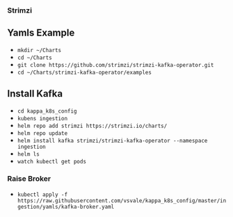 ### Strimzi

## Yamls Example

- `mkdir ~/Charts`
- `cd ~/Charts`
- `git clone https://github.com/strimzi/strimzi-kafka-operator.git`
- `cd ~/Charts/strimzi-kafka-operator/examples`

## Install Kafka

- `cd kappa_k8s_config`
- `kubens ingestion`
- `helm repo add strimzi https://strimzi.io/charts/`
- `helm repo update`
- `helm install kafka strimzi/strimzi-kafka-operator --namespace ingestion`
- `helm ls`
- `watch kubectl get pods`

### Raise Broker

- `kubectl apply -f https://raw.githubusercontent.com/vsvale/kappa_k8s_config/master/ingestion/yamls/kafka-broker.yaml`
